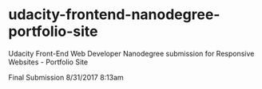 # udacity-frontend-nanodegree-portfolio-site
Udacity Front-End Web Developer Nanodegree submission for Responsive Websites - Portfolio Site

Final Submission 8/31/2017 8:13am